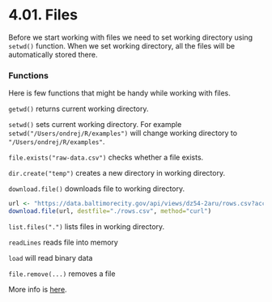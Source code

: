 # 4.01. Files

Before we start working with files we need to set working directory using `setwd()` function. When we set working directory, all the files will be automatically stored there.

### Functions

Here is few functions that might be handy while working with files.

`getwd()` returns current working directory.

`setwd()` sets current working directory. For example `setwd("/Users/ondrej/R/examples")` will change working directory to ` "/Users/ondrej/R/examples"`.

`file.exists("raw-data.csv")` checks whether a file exists.

`dir.create("temp")` creates a new directory in working directory.

`download.file()` downloads file to working directory.

```r
url <- "https://data.baltimorecity.gov/api/views/dz54-2aru/rows.csv?accessType=DOWNLOAD"
download.file(url, destfile="./rows.csv", method="curl")
```

`list.files(".")` lists files in working directory.

`readLines` reads file into memory

`load` will read binary data

`file.remove(...)` removes a file

More info is [here](http://stat.ethz.ch/R-manual/R-devel/library/base/html/files.html).